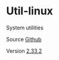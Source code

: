 # Util-linux

System utilities

Source [Github](https://github.com/karelzak/util-linux)

Version [2.33.2](https://github.com/karelzak/util-linux/releases/tag/v2.33.2)
